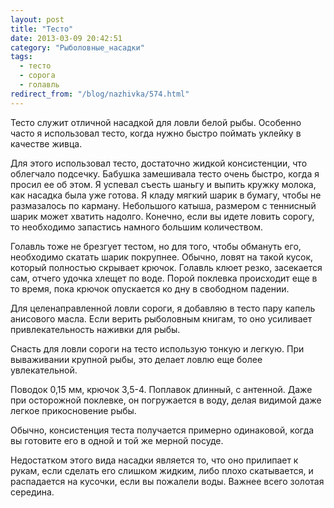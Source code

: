 ```yaml
---
layout: post
title: "Тесто"
date: 2013-03-09 20:42:51
category: "Рыболовные_насадки"
tags:
  - тесто
  - сорога
  - голавль
redirect_from: "/blog/nazhivka/574.html"
---
```

Тесто служит отличной насадкой для ловли белой рыбы. Особенно часто я
использовал тесто, когда нужно быстро поймать уклейку в качестве живца. 

Для этого использовал тесто, достаточно жидкой консистенции, что
облегчало подсечку. Бабушка замешивала тесто очень быстро, когда я
просил ее об этом. Я успевал съесть шаньгу и выпить кружку молока, как
насадка была уже готова. Я кладу мягкий шарик в бумагу, чтобы не
размазалось по карману. Небольшого катыша, размером с теннисный шарик
может хватить надолго. Конечно, если вы идете ловить сорогу, то
необходимо запастись намного большим количеством.

Голавль тоже не брезгует тестом, но для того, чтобы обмануть его,
необходимо скатать шарик покрупнее. Обычно, ловят на такой кусок,
который полностью скрывает крючок. Голавль клюет резко, засекается сам,
отчего удочка хлещет по воде. Порой поклевка происходит еще в то время,
пока крючок опускается ко дну в свободном падении.

Для целенаправленной ловли сороги, я добавляю в тесто пару капель
анисового масла. Если верить рыболовным книгам, то оно усиливает
привлекательность наживки для рыбы.

Снасть для ловли сороги на тесто использую тонкую и легкую. При
вываживании крупной рыбы, это делает ловлю еще более увлекательной.

Поводок 0,15 мм, крючок 3,5-4. Поплавок длинный, с антенной. Даже при
осторожной поклевке, он погружается в воду, делая видимой даже легкое
прикосновение рыбы.

Обычно, консистенция теста получается примерно одинаковой, когда вы
готовите его в одной и той же мерной посуде.

Недостатком этого вида насадки является то, что оно прилипает к рукам,
если сделать его слишком жидким, либо плохо скатывается, и распадается
на кусочки, если вы пожалели воды. Важнее всего золотая середина.

